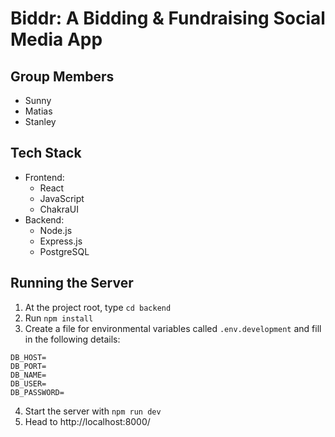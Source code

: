 # Biddr: A Bidding & Fundraising Social Media App

## Group Members
- Sunny
- Matias
- Stanley

## Tech Stack
- Frontend: 
    - React
    - JavaScript
    - ChakraUI
- Backend:
    - Node.js
    - Express.js
    - PostgreSQL

## Running the Server
1. At the project root, type `cd backend`
2. Run `npm install`
3. Create a file for environmental variables called `.env.development` and fill in the following details:
```
DB_HOST=
DB_PORT=
DB_NAME=
DB_USER=
DB_PASSWORD=
```
4. Start the server with `npm run dev`
5. Head to http://localhost:8000/